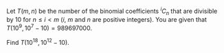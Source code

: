 Let $T(m, n)$ be the number of the binomial coefficients $^iC_n$ that are divisible by $10$ for $n \le i \lt m$ ($i$, $m$ and $n$ are positive integers).
You are given that $T(10^9, 10^7-10) = 989697000$.


Find $T(10^{18}, 10^{12}-10)$.